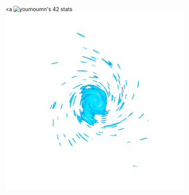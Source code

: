 <a <img src="https://badge.mediaplus.ma/levi/youmoumn" alt="youmoumn's 42 stats"> <img src="https://raw.githubusercontent.com/burak-yldrm/burak-yldrm/refs/heads/main/rasengan_particles.gif"> </a>
